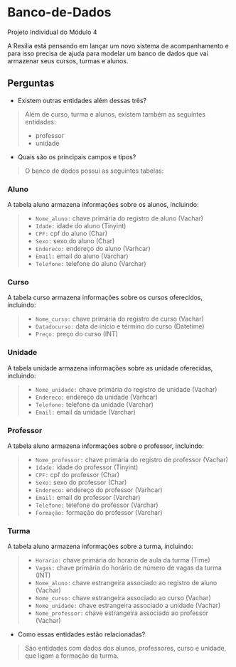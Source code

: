 # Banco-de-Dados
Projeto Individual do Módulo 4 

A Resilia está pensando em lançar um novo sistema de
acompanhamento e para isso precisa de ajuda para modelar um
banco de dados que vai armazenar seus cursos, turmas e alunos.

##

## Perguntas

-  Existem outras entidades além dessas três?
> Além de curso, turma e alunos, existem também as seguintes entidades:
>- professor
>- unidade

- Quais são os principais campos e tipos?

> O banco de dados possui as seguintes tabelas:

### Aluno
A tabela aluno armazena informações sobre os alunos, incluindo:

>- `Nome_aluno:` chave primária do registro de aluno (Vachar)
>- `Idade:` idade do aluno (Tinyint)
>- `CPF:` cpf do aluno (Char)
>- `Sexo:` sexo do aluno (Char)
>- `Endereco:` endereço do aluno (Varhcar)
>- `Email:` email do aluno (Varchar)
>- `Telefone:` telefone do aluno (Varchar)

### Curso
A tabela curso armazena informações sobre os cursos oferecidos, incluindo:

>- `Nome_curso:` chave primária do registro de curso (Vachar)
>- `Datadocurso:` data de início e término do curso (Datetime)
>- `Preço:` preço do curso (INT)

### Unidade
A tabela unidade armazena informações sobre as unidade oferecidas, incluindo:

>- `Nome_unidade:` chave primária do registro de unidade (Vachar)
>- `Endereco:` endereço da unidade (Varhcar)
>- `Telefone:` telefone da unidade (Varchar)
>- `Email:` email da unidade (Varchar)

### Professor
A tabela aluno armazena informações sobre o professor, incluindo:

>- `Nome_professor:` chave primária do registro de professor (Vachar)
>- `Idade:` idade do professor (Tinyint)
>- `CPF:` cpf do professor (Char)
>- `Sexo:` sexo do professor (Char)
>- `Endereco:` endereço do professor (Varhcar)
>- `Email:` email do professor (Varchar)
>- `Telefone:` telefone do professor (Varchar)
>- `Formação:` formação do professor (Varchar)

### Turma
A tabela aluno armazena informações sobre a turma, incluindo:

>- `Horario:` chave primária do horario de aula da turma (Time)
>- `Vagas:` chave primária do horário de número de vagas da turma (INT)
>- `Nome_aluno:` chave estrangeira associado ao registro de aluno (Vachar)
>- `Nome_curso:` chave estrangeira associado ao curso (Vachar)
>- `Nome_unidade:` chave estrangeira associado a unidade (Vachar)
>- `Nome_professor:` chave estrangeira associado ao professor (Vachar)

- Como essas entidades estão relacionadas?

> São entidades com dados dos alunos, professores, curso e unidade, que ligam a formação da turma.
